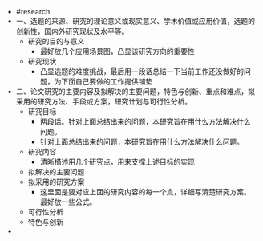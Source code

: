 - #research
- 一、选题的来源、研究的理论意义或现实意义、学术价值或应用价值，选题的创新性，国内外研究现状及水平等。
	- 研究的目的与意义
		- 最好放几个应用场景图，凸显该研究方向的重要性
	- 研究现状
		- 凸显选题的难度挑战，最后用一段话总结一下当前工作还没做好的问题，为下面自己要做的工作提供铺垫
- 二、论文研究的主要内容及拟解决的主要问题，特色与创新、重点和难点，拟采用的研究方法、手段或方案，研究计划与可行性分析。
	- 研究目标
		- 两段话。针对上面总结出来的问题，本研究旨在用什么方法解决什么问题。
		- 针对上面总结出来的问题，本研究旨在用什么方法解决什么问题。
	- 研究内容
		- 清晰描述用几个研究点，用来支撑上述目标的实现
	- 拟解决的主要问题
	- 拟采用的研究方案
		- 这里面是要对应上面的研究内容的每一个点，详细写清楚研究方案。最好放一些公式。
	- 可行性分析
	- 特色与创新
- <!--[if gte mso 9]><xml><o:DocumentProperties><o:Revision>1</o:Revision><o:Pages>1</o:Pages><o:Lines>1</o:Lines><o:Paragraphs>1</o:Paragraphs></o:DocumentProperties></xml><![endif]--><!--[if gte mso 9]><xml><o:OfficeDocumentSettings></o:OfficeDocumentSettings></xml><![endif]--><!--[if gte mso 9]><xml><w:WordDocument><w:BrowserLevel>MicrosoftInternetExplorer4</w:BrowserLevel><w:DisplayHorizontalDrawingGridEvery>0</w:DisplayHorizontalDrawingGridEvery><w:DisplayVerticalDrawingGridEvery>2</w:DisplayVerticalDrawingGridEvery><w:DocumentKind>DocumentNotSpecified</w:DocumentKind><w:DrawingGridVerticalSpacing>7.8 磅</w:DrawingGridVerticalSpacing><w:PunctuationKerning></w:PunctuationKerning><w:View>Normal</w:View><w:Compatibility><w:AdjustLineHeightInTable/><w:DontGrowAutofit/><w:BalanceSingleByteDoubleByteWidth/><w:DoNotExpandShiftReturn/><w:UseFELayout/></w:Compatibility><w:Zoom>0</w:Zoom></w:WordDocument></xml><![endif]--><!--[if gte mso 9]><xml><w:LatentStyles DefLockedState="false"  DefUnhideWhenUsed="true"  DefSemiHidden="true"  DefQFormat="false"  DefPriority="99"  LatentStyleCount="260" >
  <w:LsdException Locked="false"  Priority="99"  SemiHidden="false"  Name="Normal" ></w:LsdException>
  <w:LsdException Locked="false"  Priority="99"  SemiHidden="false"  Name="heading 1" ></w:LsdException>
  <w:LsdException Locked="false"  Priority="99"  SemiHidden="false"  Name="heading 2" ></w:LsdException>
  <w:LsdException Locked="false"  Priority="99"  SemiHidden="false"  Name="heading 3" ></w:LsdException>
  <w:LsdException Locked="false"  Priority="99"  SemiHidden="false"  Name="heading 4" ></w:LsdException>
  <w:LsdException Locked="false"  Priority="99"  SemiHidden="false"  Name="heading 5" ></w:LsdException>
  <w:LsdException Locked="false"  Priority="99"  SemiHidden="false"  Name="heading 6" ></w:LsdException>
  <w:LsdException Locked="false"  Priority="99"  SemiHidden="false"  Name="heading 7" ></w:LsdException>
  <w:LsdException Locked="false"  Priority="99"  SemiHidden="false"  Name="heading 8" ></w:LsdException>
  <w:LsdException Locked="false"  Priority="99"  SemiHidden="false"  Name="heading 9" ></w:LsdException>
  <w:LsdException Locked="false"  Priority="99"  SemiHidden="false"  Name="index 1" ></w:LsdException>
  <w:LsdException Locked="false"  Priority="99"  SemiHidden="false"  Name="index 2" ></w:LsdException>
  <w:LsdException Locked="false"  Priority="99"  SemiHidden="false"  Name="index 3" ></w:LsdException>
  <w:LsdException Locked="false"  Priority="99"  SemiHidden="false"  Name="index 4" ></w:LsdException>
  <w:LsdException Locked="false"  Priority="99"  SemiHidden="false"  Name="index 5" ></w:LsdException>
  <w:LsdException Locked="false"  Priority="99"  SemiHidden="false"  Name="index 6" ></w:LsdException>
  <w:LsdException Locked="false"  Priority="99"  SemiHidden="false"  Name="index 7" ></w:LsdException>
  <w:LsdException Locked="false"  Priority="99"  SemiHidden="false"  Name="index 8" ></w:LsdException>
  <w:LsdException Locked="false"  Priority="99"  SemiHidden="false"  Name="index 9" ></w:LsdException>
  <w:LsdException Locked="false"  Priority="99"  SemiHidden="false"  Name="toc 1" ></w:LsdException>
  <w:LsdException Locked="false"  Priority="99"  SemiHidden="false"  Name="toc 2" ></w:LsdException>
  <w:LsdException Locked="false"  Priority="99"  SemiHidden="false"  Name="toc 3" ></w:LsdException>
  <w:LsdException Locked="false"  Priority="99"  SemiHidden="false"  Name="toc 4" ></w:LsdException>
  <w:LsdException Locked="false"  Priority="99"  SemiHidden="false"  Name="toc 5" ></w:LsdException>
  <w:LsdException Locked="false"  Priority="99"  SemiHidden="false"  Name="toc 6" ></w:LsdException>
  <w:LsdException Locked="false"  Priority="99"  SemiHidden="false"  Name="toc 7" ></w:LsdException>
  <w:LsdException Locked="false"  Priority="99"  SemiHidden="false"  Name="toc 8" ></w:LsdException>
  <w:LsdException Locked="false"  Priority="99"  SemiHidden="false"  Name="toc 9" ></w:LsdException>
  <w:LsdException Locked="false"  Priority="99"  SemiHidden="false"  Name="Normal Indent" ></w:LsdException>
  <w:LsdException Locked="false"  Priority="99"  SemiHidden="false"  Name="footnote text" ></w:LsdException>
  <w:LsdException Locked="false"  Priority="99"  SemiHidden="false"  Name="annotation text" ></w:LsdException>
  <w:LsdException Locked="false"  Priority="99"  SemiHidden="false"  Name="header" ></w:LsdException>
  <w:LsdException Locked="false"  Priority="99"  SemiHidden="false"  Name="footer" ></w:LsdException>
  <w:LsdException Locked="false"  Priority="99"  SemiHidden="false"  Name="index heading" ></w:LsdException>
  <w:LsdException Locked="false"  Priority="99"  SemiHidden="false"  Name="caption" ></w:LsdException>
  <w:LsdException Locked="false"  Priority="99"  SemiHidden="false"  Name="table of figures" ></w:LsdException>
  <w:LsdException Locked="false"  Priority="99"  SemiHidden="false"  Name="envelope address" ></w:LsdException>
  <w:LsdException Locked="false"  Priority="99"  SemiHidden="false"  Name="envelope return" ></w:LsdException>
  <w:LsdException Locked="false"  Priority="99"  SemiHidden="false"  Name="footnote reference" ></w:LsdException>
  <w:LsdException Locked="false"  Priority="99"  SemiHidden="false"  Name="annotation reference" ></w:LsdException>
  <w:LsdException Locked="false"  Priority="99"  SemiHidden="false"  Name="line number" ></w:LsdException>
  <w:LsdException Locked="false"  Priority="99"  SemiHidden="false"  Name="page number" ></w:LsdException>
  <w:LsdException Locked="false"  Priority="99"  SemiHidden="false"  Name="endnote reference" ></w:LsdException>
  <w:LsdException Locked="false"  Priority="99"  SemiHidden="false"  Name="endnote text" ></w:LsdException>
  <w:LsdException Locked="false"  Priority="99"  SemiHidden="false"  Name="table of authorities" ></w:LsdException>
  <w:LsdException Locked="false"  Priority="99"  SemiHidden="false"  Name="macro" ></w:LsdException>
  <w:LsdException Locked="false"  Priority="99"  SemiHidden="false"  Name="toa heading" ></w:LsdException>
  <w:LsdException Locked="false"  Priority="99"  SemiHidden="false"  Name="List" ></w:LsdException>
  <w:LsdException Locked="false"  Priority="99"  SemiHidden="false"  Name="List Bullet" ></w:LsdException>
  <w:LsdException Locked="false"  Priority="99"  SemiHidden="false"  Name="List Number" ></w:LsdException>
  <w:LsdException Locked="false"  Priority="99"  SemiHidden="false"  Name="List 2" ></w:LsdException>
  <w:LsdException Locked="false"  Priority="99"  SemiHidden="false"  Name="List 3" ></w:LsdException>
  <w:LsdException Locked="false"  Priority="99"  SemiHidden="false"  Name="List 4" ></w:LsdException>
  <w:LsdException Locked="false"  Priority="99"  SemiHidden="false"  Name="List 5" ></w:LsdException>
  <w:LsdException Locked="false"  Priority="99"  SemiHidden="false"  Name="List Bullet 2" ></w:LsdException>
  <w:LsdException Locked="false"  Priority="99"  SemiHidden="false"  Name="List Bullet 3" ></w:LsdException>
  <w:LsdException Locked="false"  Priority="99"  SemiHidden="false"  Name="List Bullet 4" ></w:LsdException>
  <w:LsdException Locked="false"  Priority="99"  SemiHidden="false"  Name="List Bullet 5" ></w:LsdException>
  <w:LsdException Locked="false"  Priority="99"  SemiHidden="false"  Name="List Number 2" ></w:LsdException>
  <w:LsdException Locked="false"  Priority="99"  SemiHidden="false"  Name="List Number 3" ></w:LsdException>
  <w:LsdException Locked="false"  Priority="99"  SemiHidden="false"  Name="List Number 4" ></w:LsdException>
  <w:LsdException Locked="false"  Priority="99"  SemiHidden="false"  Name="List Number 5" ></w:LsdException>
  <w:LsdException Locked="false"  Priority="99"  SemiHidden="false"  Name="Title" ></w:LsdException>
  <w:LsdException Locked="false"  Priority="99"  SemiHidden="false"  Name="Closing" ></w:LsdException>
  <w:LsdException Locked="false"  Priority="99"  SemiHidden="false"  Name="Signature" ></w:LsdException>
  <w:LsdException Locked="false"  Priority="99"  SemiHidden="false"  Name="Default Paragraph Font" ></w:LsdException>
  <w:LsdException Locked="false"  Priority="99"  SemiHidden="false"  Name="Body Text" ></w:LsdException>
  <w:LsdException Locked="false"  Priority="99"  SemiHidden="false"  Name="Body Text Indent" ></w:LsdException>
  <w:LsdException Locked="false"  Priority="99"  SemiHidden="false"  Name="List Continue" ></w:LsdException>
  <w:LsdException Locked="false"  Priority="99"  SemiHidden="false"  Name="List Continue 2" ></w:LsdException>
  <w:LsdException Locked="false"  Priority="99"  SemiHidden="false"  Name="List Continue 3" ></w:LsdException>
  <w:LsdException Locked="false"  Priority="99"  SemiHidden="false"  Name="List Continue 4" ></w:LsdException>
  <w:LsdException Locked="false"  Priority="99"  SemiHidden="false"  Name="List Continue 5" ></w:LsdException>
  <w:LsdException Locked="false"  Priority="99"  SemiHidden="false"  Name="Message Header" ></w:LsdException>
  <w:LsdException Locked="false"  Priority="99"  SemiHidden="false"  Name="Subtitle" ></w:LsdException>
  <w:LsdException Locked="false"  Priority="99"  SemiHidden="false"  Name="Salutation" ></w:LsdException>
  <w:LsdException Locked="false"  Priority="99"  SemiHidden="false"  Name="Date" ></w:LsdException>
  <w:LsdException Locked="false"  Priority="99"  SemiHidden="false"  Name="Body Text First Indent" ></w:LsdException>
  <w:LsdException Locked="false"  Priority="99"  SemiHidden="false"  Name="Body Text First Indent 2" ></w:LsdException>
  <w:LsdException Locked="false"  Priority="99"  SemiHidden="false"  Name="Note Heading" ></w:LsdException>
  <w:LsdException Locked="false"  Priority="99"  SemiHidden="false"  Name="Body Text 2" ></w:LsdException>
  <w:LsdException Locked="false"  Priority="99"  SemiHidden="false"  Name="Body Text 3" ></w:LsdException>
  <w:LsdException Locked="false"  Priority="99"  SemiHidden="false"  Name="Body Text Indent 2" ></w:LsdException>
  <w:LsdException Locked="false"  Priority="99"  SemiHidden="false"  Name="Body Text Indent 3" ></w:LsdException>
  <w:LsdException Locked="false"  Priority="99"  SemiHidden="false"  Name="Block Text" ></w:LsdException>
  <w:LsdException Locked="false"  Priority="99"  SemiHidden="false"  Name="Hyperlink" ></w:LsdException>
  <w:LsdException Locked="false"  Priority="99"  SemiHidden="false"  Name="FollowedHyperlink" ></w:LsdException>
  <w:LsdException Locked="false"  Priority="99"  SemiHidden="false"  Name="Strong" ></w:LsdException>
  <w:LsdException Locked="false"  Priority="99"  SemiHidden="false"  Name="Emphasis" ></w:LsdException>
  <w:LsdException Locked="false"  Priority="99"  SemiHidden="false"  Name="Document Map" ></w:LsdException>
  <w:LsdException Locked="false"  Priority="99"  SemiHidden="false"  Name="Plain Text" ></w:LsdException>
  <w:LsdException Locked="false"  Priority="99"  SemiHidden="false"  Name="E-mail Signature" ></w:LsdException>
  <w:LsdException Locked="false"  Priority="99"  SemiHidden="false"  Name="Normal (Web)" ></w:LsdException>
  <w:LsdException Locked="false"  Priority="99"  SemiHidden="false"  Name="HTML Acronym" ></w:LsdException>
  <w:LsdException Locked="false"  Priority="99"  SemiHidden="false"  Name="HTML Address" ></w:LsdException>
  <w:LsdException Locked="false"  Priority="99"  SemiHidden="false"  Name="HTML Cite" ></w:LsdException>
  <w:LsdException Locked="false"  Priority="99"  SemiHidden="false"  Name="HTML Code" ></w:LsdException>
  <w:LsdException Locked="false"  Priority="99"  SemiHidden="false"  Name="HTML Definition" ></w:LsdException>
  <w:LsdException Locked="false"  Priority="99"  SemiHidden="false"  Name="HTML Keyboard" ></w:LsdException>
  <w:LsdException Locked="false"  Priority="99"  SemiHidden="false"  Name="HTML Preformatted" ></w:LsdException>
  <w:LsdException Locked="false"  Priority="99"  SemiHidden="false"  Name="HTML Sample" ></w:LsdException>
  <w:LsdException Locked="false"  Priority="99"  SemiHidden="false"  Name="HTML Typewriter" ></w:LsdException>
  <w:LsdException Locked="false"  Priority="99"  SemiHidden="false"  Name="HTML Variable" ></w:LsdException>
  <w:LsdException Locked="false"  Priority="99"  SemiHidden="false"  Name="Normal Table" ></w:LsdException>
  <w:LsdException Locked="false"  Priority="99"  SemiHidden="false"  Name="annotation subject" ></w:LsdException>
  <w:LsdException Locked="false"  Priority="99"  SemiHidden="false"  Name="No List" ></w:LsdException>
  <w:LsdException Locked="false"  Priority="99"  SemiHidden="false"  Name="1 / a / i" ></w:LsdException>
  <w:LsdException Locked="false"  Priority="99"  SemiHidden="false"  Name="1 / 1.1 / 1.1.1" ></w:LsdException>
  <w:LsdException Locked="false"  Priority="99"  SemiHidden="false"  Name="Article / Section" ></w:LsdException>
  <w:LsdException Locked="false"  Priority="99"  SemiHidden="false"  Name="Table Simple 1" ></w:LsdException>
  <w:LsdException Locked="false"  Priority="99"  SemiHidden="false"  Name="Table Simple 2" ></w:LsdException>
  <w:LsdException Locked="false"  Priority="99"  SemiHidden="false"  Name="Table Simple 3" ></w:LsdException>
  <w:LsdException Locked="false"  Priority="99"  SemiHidden="false"  Name="Table Classic 1" ></w:LsdException>
  <w:LsdException Locked="false"  Priority="99"  SemiHidden="false"  Name="Table Classic 2" ></w:LsdException>
  <w:LsdException Locked="false"  Priority="99"  SemiHidden="false"  Name="Table Classic 3" ></w:LsdException>
  <w:LsdException Locked="false"  Priority="99"  SemiHidden="false"  Name="Table Classic 4" ></w:LsdException>
  <w:LsdException Locked="false"  Priority="99"  SemiHidden="false"  Name="Table Colorful 1" ></w:LsdException>
  <w:LsdException Locked="false"  Priority="99"  SemiHidden="false"  Name="Table Colorful 2" ></w:LsdException>
  <w:LsdException Locked="false"  Priority="99"  SemiHidden="false"  Name="Table Colorful 3" ></w:LsdException>
  <w:LsdException Locked="false"  Priority="99"  SemiHidden="false"  Name="Table Columns 1" ></w:LsdException>
  <w:LsdException Locked="false"  Priority="99"  SemiHidden="false"  Name="Table Columns 2" ></w:LsdException>
  <w:LsdException Locked="false"  Priority="99"  SemiHidden="false"  Name="Table Columns 3" ></w:LsdException>
  <w:LsdException Locked="false"  Priority="99"  SemiHidden="false"  Name="Table Columns 4" ></w:LsdException>
  <w:LsdException Locked="false"  Priority="99"  SemiHidden="false"  Name="Table Columns 5" ></w:LsdException>
  <w:LsdException Locked="false"  Priority="99"  SemiHidden="false"  Name="Table Grid 1" ></w:LsdException>
  <w:LsdException Locked="false"  Priority="99"  SemiHidden="false"  Name="Table Grid 2" ></w:LsdException>
  <w:LsdException Locked="false"  Priority="99"  SemiHidden="false"  Name="Table Grid 3" ></w:LsdException>
  <w:LsdException Locked="false"  Priority="99"  SemiHidden="false"  Name="Table Grid 4" ></w:LsdException>
  <w:LsdException Locked="false"  Priority="99"  SemiHidden="false"  Name="Table Grid 5" ></w:LsdException>
  <w:LsdException Locked="false"  Priority="99"  SemiHidden="false"  Name="Table Grid 6" ></w:LsdException>
  <w:LsdException Locked="false"  Priority="99"  SemiHidden="false"  Name="Table Grid 7" ></w:LsdException>
  <w:LsdException Locked="false"  Priority="99"  SemiHidden="false"  Name="Table Grid 8" ></w:LsdException>
  <w:LsdException Locked="false"  Priority="99"  SemiHidden="false"  Name="Table List 1" ></w:LsdException>
  <w:LsdException Locked="false"  Priority="99"  SemiHidden="false"  Name="Table List 2" ></w:LsdException>
  <w:LsdException Locked="false"  Priority="99"  SemiHidden="false"  Name="Table List 3" ></w:LsdException>
  <w:LsdException Locked="false"  Priority="99"  SemiHidden="false"  Name="Table List 4" ></w:LsdException>
  <w:LsdException Locked="false"  Priority="99"  SemiHidden="false"  Name="Table List 5" ></w:LsdException>
  <w:LsdException Locked="false"  Priority="99"  SemiHidden="false"  Name="Table List 6" ></w:LsdException>
  <w:LsdException Locked="false"  Priority="99"  SemiHidden="false"  Name="Table List 7" ></w:LsdException>
  <w:LsdException Locked="false"  Priority="99"  SemiHidden="false"  Name="Table List 8" ></w:LsdException>
  <w:LsdException Locked="false"  Priority="99"  SemiHidden="false"  Name="Table 3D effects 1" ></w:LsdException>
  <w:LsdException Locked="false"  Priority="99"  SemiHidden="false"  Name="Table 3D effects 2" ></w:LsdException>
  <w:LsdException Locked="false"  Priority="99"  SemiHidden="false"  Name="Table 3D effects 3" ></w:LsdException>
  <w:LsdException Locked="false"  Priority="99"  SemiHidden="false"  Name="Table Contemporary" ></w:LsdException>
  <w:LsdException Locked="false"  Priority="99"  SemiHidden="false"  Name="Table Elegant" ></w:LsdException>
  <w:LsdException Locked="false"  Priority="99"  SemiHidden="false"  Name="Table Professional" ></w:LsdException>
  <w:LsdException Locked="false"  Priority="99"  SemiHidden="false"  Name="Table Subtle 1" ></w:LsdException>
  <w:LsdException Locked="false"  Priority="99"  SemiHidden="false"  Name="Table Subtle 2" ></w:LsdException>
  <w:LsdException Locked="false"  Priority="99"  SemiHidden="false"  Name="Table Web 1" ></w:LsdException>
  <w:LsdException Locked="false"  Priority="99"  SemiHidden="false"  Name="Table Web 2" ></w:LsdException>
  <w:LsdException Locked="false"  Priority="99"  SemiHidden="false"  Name="Table Web 3" ></w:LsdException>
  <w:LsdException Locked="false"  Priority="99"  SemiHidden="false"  Name="Balloon Text" ></w:LsdException>
  <w:LsdException Locked="false"  Priority="99"  SemiHidden="false"  Name="Table Grid" ></w:LsdException>
  <w:LsdException Locked="false"  Priority="99"  SemiHidden="false"  Name="Table Theme" ></w:LsdException>
  <w:LsdException Locked="false"  Priority="99"  SemiHidden="false"  Name="Placeholder Text" ></w:LsdException>
  <w:LsdException Locked="false"  Priority="99"  SemiHidden="false"  Name="No Spacing" ></w:LsdException>
  <w:LsdException Locked="false"  Priority="99"  SemiHidden="false"  Name="Light Shading" ></w:LsdException>
  <w:LsdException Locked="false"  Priority="99"  SemiHidden="false"  Name="Light List" ></w:LsdException>
  <w:LsdException Locked="false"  Priority="99"  SemiHidden="false"  Name="Light Grid" ></w:LsdException>
  <w:LsdException Locked="false"  Priority="99"  SemiHidden="false"  Name="Medium Shading 1" ></w:LsdException>
  <w:LsdException Locked="false"  Priority="99"  SemiHidden="false"  Name="Medium Shading 2" ></w:LsdException>
  <w:LsdException Locked="false"  Priority="99"  SemiHidden="false"  Name="Medium List 1" ></w:LsdException>
  <w:LsdException Locked="false"  Priority="99"  SemiHidden="false"  Name="Medium List 2" ></w:LsdException>
  <w:LsdException Locked="false"  Priority="99"  SemiHidden="false"  Name="Medium Grid 1" ></w:LsdException>
  <w:LsdException Locked="false"  Priority="99"  SemiHidden="false"  Name="Medium Grid 2" ></w:LsdException>
  <w:LsdException Locked="false"  Priority="99"  SemiHidden="false"  Name="Medium Grid 3" ></w:LsdException>
  <w:LsdException Locked="false"  Priority="99"  SemiHidden="false"  Name="Dark List" ></w:LsdException>
  <w:LsdException Locked="false"  Priority="99"  SemiHidden="false"  Name="Colorful Shading" ></w:LsdException>
  <w:LsdException Locked="false"  Priority="99"  SemiHidden="false"  Name="Colorful List" ></w:LsdException>
  <w:LsdException Locked="false"  Priority="99"  SemiHidden="false"  Name="Colorful Grid" ></w:LsdException>
  <w:LsdException Locked="false"  Priority="99"  SemiHidden="false"  Name="Light Shading Accent 1" ></w:LsdException>
  <w:LsdException Locked="false"  Priority="99"  SemiHidden="false"  Name="Light List Accent 1" ></w:LsdException>
  <w:LsdException Locked="false"  Priority="99"  SemiHidden="false"  Name="Light Grid Accent 1" ></w:LsdException>
  <w:LsdException Locked="false"  Priority="99"  SemiHidden="false"  Name="Medium Shading 1 Accent 1" ></w:LsdException>
  <w:LsdException Locked="false"  Priority="99"  SemiHidden="false"  Name="Medium Shading 2 Accent 1" ></w:LsdException>
  <w:LsdException Locked="false"  Priority="99"  SemiHidden="false"  Name="Medium List 1 Accent 1" ></w:LsdException>
  <w:LsdException Locked="false"  Priority="99"  SemiHidden="false"  Name="List Paragraph" ></w:LsdException>
  <w:LsdException Locked="false"  Priority="99"  SemiHidden="false"  Name="Quote" ></w:LsdException>
  <w:LsdException Locked="false"  Priority="99"  SemiHidden="false"  Name="Intense Quote" ></w:LsdException>
  <w:LsdException Locked="false"  Priority="99"  SemiHidden="false"  Name="Medium List 2 Accent 1" ></w:LsdException>
  <w:LsdException Locked="false"  Priority="99"  SemiHidden="false"  Name="Medium Grid 1 Accent 1" ></w:LsdException>
  <w:LsdException Locked="false"  Priority="99"  SemiHidden="false"  Name="Medium Grid 2 Accent 1" ></w:LsdException>
  <w:LsdException Locked="false"  Priority="99"  SemiHidden="false"  Name="Medium Grid 3 Accent 1" ></w:LsdException>
  <w:LsdException Locked="false"  Priority="99"  SemiHidden="false"  Name="Dark List Accent 1" ></w:LsdException>
  <w:LsdException Locked="false"  Priority="99"  SemiHidden="false"  Name="Colorful Shading Accent 1" ></w:LsdException>
  <w:LsdException Locked="false"  Priority="99"  SemiHidden="false"  Name="Colorful List Accent 1" ></w:LsdException>
  <w:LsdException Locked="false"  Priority="99"  SemiHidden="false"  Name="Colorful Grid Accent 1" ></w:LsdException>
  <w:LsdException Locked="false"  Priority="99"  SemiHidden="false"  Name="Light Shading Accent 2" ></w:LsdException>
  <w:LsdException Locked="false"  Priority="99"  SemiHidden="false"  Name="Light List Accent 2" ></w:LsdException>
  <w:LsdException Locked="false"  Priority="99"  SemiHidden="false"  Name="Light Grid Accent 2" ></w:LsdException>
  <w:LsdException Locked="false"  Priority="99"  SemiHidden="false"  Name="Medium Shading 1 Accent 2" ></w:LsdException>
  <w:LsdException Locked="false"  Priority="99"  SemiHidden="false"  Name="Medium Shading 2 Accent 2" ></w:LsdException>
  <w:LsdException Locked="false"  Priority="99"  SemiHidden="false"  Name="Medium List 1 Accent 2" ></w:LsdException>
  <w:LsdException Locked="false"  Priority="99"  SemiHidden="false"  Name="Medium List 2 Accent 2" ></w:LsdException>
  <w:LsdException Locked="false"  Priority="99"  SemiHidden="false"  Name="Medium Grid 1 Accent 2" ></w:LsdException>
  <w:LsdException Locked="false"  Priority="99"  SemiHidden="false"  Name="Medium Grid 2 Accent 2" ></w:LsdException>
  <w:LsdException Locked="false"  Priority="99"  SemiHidden="false"  Name="Medium Grid 3 Accent 2" ></w:LsdException>
  <w:LsdException Locked="false"  Priority="99"  SemiHidden="false"  Name="Dark List Accent 2" ></w:LsdException>
  <w:LsdException Locked="false"  Priority="99"  SemiHidden="false"  Name="Colorful Shading Accent 2" ></w:LsdException>
  <w:LsdException Locked="false"  Priority="99"  SemiHidden="false"  Name="Colorful List Accent 2" ></w:LsdException>
  <w:LsdException Locked="false"  Priority="99"  SemiHidden="false"  Name="Colorful Grid Accent 2" ></w:LsdException>
  <w:LsdException Locked="false"  Priority="99"  SemiHidden="false"  Name="Light Shading Accent 3" ></w:LsdException>
  <w:LsdException Locked="false"  Priority="99"  SemiHidden="false"  Name="Light List Accent 3" ></w:LsdException>
  <w:LsdException Locked="false"  Priority="99"  SemiHidden="false"  Name="Light Grid Accent 3" ></w:LsdException>
  <w:LsdException Locked="false"  Priority="99"  SemiHidden="false"  Name="Medium Shading 1 Accent 3" ></w:LsdException>
  <w:LsdException Locked="false"  Priority="99"  SemiHidden="false"  Name="Medium Shading 2 Accent 3" ></w:LsdException>
  <w:LsdException Locked="false"  Priority="99"  SemiHidden="false"  Name="Medium List 1 Accent 3" ></w:LsdException>
  <w:LsdException Locked="false"  Priority="99"  SemiHidden="false"  Name="Medium List 2 Accent 3" ></w:LsdException>
  <w:LsdException Locked="false"  Priority="99"  SemiHidden="false"  Name="Medium Grid 1 Accent 3" ></w:LsdException>
  <w:LsdException Locked="false"  Priority="99"  SemiHidden="false"  Name="Medium Grid 2 Accent 3" ></w:LsdException>
  <w:LsdException Locked="false"  Priority="99"  SemiHidden="false"  Name="Medium Grid 3 Accent 3" ></w:LsdException>
  <w:LsdException Locked="false"  Priority="99"  SemiHidden="false"  Name="Dark List Accent 3" ></w:LsdException>
  <w:LsdException Locked="false"  Priority="99"  SemiHidden="false"  Name="Colorful Shading Accent 3" ></w:LsdException>
  <w:LsdException Locked="false"  Priority="99"  SemiHidden="false"  Name="Colorful List Accent 3" ></w:LsdException>
  <w:LsdException Locked="false"  Priority="99"  SemiHidden="false"  Name="Colorful Grid Accent 3" ></w:LsdException>
  <w:LsdException Locked="false"  Priority="99"  SemiHidden="false"  Name="Light Shading Accent 4" ></w:LsdException>
  <w:LsdException Locked="false"  Priority="99"  SemiHidden="false"  Name="Light List Accent 4" ></w:LsdException>
  <w:LsdException Locked="false"  Priority="99"  SemiHidden="false"  Name="Light Grid Accent 4" ></w:LsdException>
  <w:LsdException Locked="false"  Priority="99"  SemiHidden="false"  Name="Medium Shading 1 Accent 4" ></w:LsdException>
  <w:LsdException Locked="false"  Priority="99"  SemiHidden="false"  Name="Medium Shading 2 Accent 4" ></w:LsdException>
  <w:LsdException Locked="false"  Priority="99"  SemiHidden="false"  Name="Medium List 1 Accent 4" ></w:LsdException>
  <w:LsdException Locked="false"  Priority="99"  SemiHidden="false"  Name="Medium List 2 Accent 4" ></w:LsdException>
  <w:LsdException Locked="false"  Priority="99"  SemiHidden="false"  Name="Medium Grid 1 Accent 4" ></w:LsdException>
  <w:LsdException Locked="false"  Priority="99"  SemiHidden="false"  Name="Medium Grid 2 Accent 4" ></w:LsdException>
  <w:LsdException Locked="false"  Priority="99"  SemiHidden="false"  Name="Medium Grid 3 Accent 4" ></w:LsdException>
  <w:LsdException Locked="false"  Priority="99"  SemiHidden="false"  Name="Dark List Accent 4" ></w:LsdException>
  <w:LsdException Locked="false"  Priority="99"  SemiHidden="false"  Name="Colorful Shading Accent 4" ></w:LsdException>
  <w:LsdException Locked="false"  Priority="99"  SemiHidden="false"  Name="Colorful List Accent 4" ></w:LsdException>
  <w:LsdException Locked="false"  Priority="99"  SemiHidden="false"  Name="Colorful Grid Accent 4" ></w:LsdException>
  <w:LsdException Locked="false"  Priority="99"  SemiHidden="false"  Name="Light Shading Accent 5" ></w:LsdException>
  <w:LsdException Locked="false"  Priority="99"  SemiHidden="false"  Name="Light List Accent 5" ></w:LsdException>
  <w:LsdException Locked="false"  Priority="99"  SemiHidden="false"  Name="Light Grid Accent 5" ></w:LsdException>
  <w:LsdException Locked="false"  Priority="99"  SemiHidden="false"  Name="Medium Shading 1 Accent 5" ></w:LsdException>
  <w:LsdException Locked="false"  Priority="99"  SemiHidden="false"  Name="Medium Shading 2 Accent 5" ></w:LsdException>
  <w:LsdException Locked="false"  Priority="99"  SemiHidden="false"  Name="Medium List 1 Accent 5" ></w:LsdException>
  <w:LsdException Locked="false"  Priority="99"  SemiHidden="false"  Name="Medium List 2 Accent 5" ></w:LsdException>
  <w:LsdException Locked="false"  Priority="99"  SemiHidden="false"  Name="Medium Grid 1 Accent 5" ></w:LsdException>
  <w:LsdException Locked="false"  Priority="99"  SemiHidden="false"  Name="Medium Grid 2 Accent 5" ></w:LsdException>
  <w:LsdException Locked="false"  Priority="99"  SemiHidden="false"  Name="Medium Grid 3 Accent 5" ></w:LsdException>
  <w:LsdException Locked="false"  Priority="99"  SemiHidden="false"  Name="Dark List Accent 5" ></w:LsdException>
  <w:LsdException Locked="false"  Priority="99"  SemiHidden="false"  Name="Colorful Shading Accent 5" ></w:LsdException>
  <w:LsdException Locked="false"  Priority="99"  SemiHidden="false"  Name="Colorful List Accent 5" ></w:LsdException>
  <w:LsdException Locked="false"  Priority="99"  SemiHidden="false"  Name="Colorful Grid Accent 5" ></w:LsdException>
  <w:LsdException Locked="false"  Priority="99"  SemiHidden="false"  Name="Light Shading Accent 6" ></w:LsdException>
  <w:LsdException Locked="false"  Priority="99"  SemiHidden="false"  Name="Light List Accent 6" ></w:LsdException>
  <w:LsdException Locked="false"  Priority="99"  SemiHidden="false"  Name="Light Grid Accent 6" ></w:LsdException>
  <w:LsdException Locked="false"  Priority="99"  SemiHidden="false"  Name="Medium Shading 1 Accent 6" ></w:LsdException>
  <w:LsdException Locked="false"  Priority="99"  SemiHidden="false"  Name="Medium Shading 2 Accent 6" ></w:LsdException>
  <w:LsdException Locked="false"  Priority="99"  SemiHidden="false"  Name="Medium List 1 Accent 6" ></w:LsdException>
  <w:LsdException Locked="false"  Priority="99"  SemiHidden="false"  Name="Medium List 2 Accent 6" ></w:LsdException>
  <w:LsdException Locked="false"  Priority="99"  SemiHidden="false"  Name="Medium Grid 1 Accent 6" ></w:LsdException>
  <w:LsdException Locked="false"  Priority="99"  SemiHidden="false"  Name="Medium Grid 2 Accent 6" ></w:LsdException>
  <w:LsdException Locked="false"  Priority="99"  SemiHidden="false"  Name="Medium Grid 3 Accent 6" ></w:LsdException>
  <w:LsdException Locked="false"  Priority="99"  SemiHidden="false"  Name="Dark List Accent 6" ></w:LsdException>
  <w:LsdException Locked="false"  Priority="99"  SemiHidden="false"  Name="Colorful Shading Accent 6" ></w:LsdException>
  <w:LsdException Locked="false"  Priority="99"  SemiHidden="false"  Name="Colorful List Accent 6" ></w:LsdException>
  <w:LsdException Locked="false"  Priority="99"  SemiHidden="false"  Name="Colorful Grid Accent 6" ></w:LsdException>
  </w:LatentStyles></xml><![endif]-->
- 三、已有的研究或实验实践基础、已具备的研究或实验实践条件（包括文献资料及主要实验仪器设备准备情况等），对其它单位的协作要求；论文总工作量（估计），论文初稿的进度及预期目标或结果。
	- 研究基础
		- 方法基础、数据基础、初步实验结果
	- 研究进度与预期目标
		-